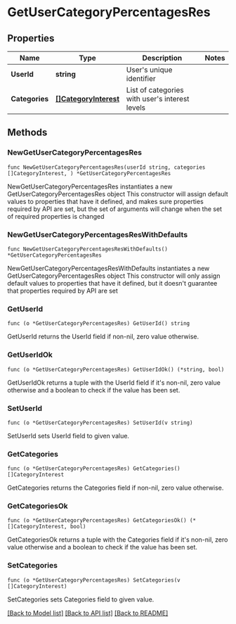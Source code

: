 # GetUserCategoryPercentagesRes

## Properties

Name | Type | Description | Notes
------------ | ------------- | ------------- | -------------
**UserId** | **string** | User&#39;s unique identifier | 
**Categories** | [**[]CategoryInterest**](CategoryInterest.md) | List of categories with user&#39;s interest levels | 

## Methods

### NewGetUserCategoryPercentagesRes

`func NewGetUserCategoryPercentagesRes(userId string, categories []CategoryInterest, ) *GetUserCategoryPercentagesRes`

NewGetUserCategoryPercentagesRes instantiates a new GetUserCategoryPercentagesRes object
This constructor will assign default values to properties that have it defined,
and makes sure properties required by API are set, but the set of arguments
will change when the set of required properties is changed

### NewGetUserCategoryPercentagesResWithDefaults

`func NewGetUserCategoryPercentagesResWithDefaults() *GetUserCategoryPercentagesRes`

NewGetUserCategoryPercentagesResWithDefaults instantiates a new GetUserCategoryPercentagesRes object
This constructor will only assign default values to properties that have it defined,
but it doesn't guarantee that properties required by API are set

### GetUserId

`func (o *GetUserCategoryPercentagesRes) GetUserId() string`

GetUserId returns the UserId field if non-nil, zero value otherwise.

### GetUserIdOk

`func (o *GetUserCategoryPercentagesRes) GetUserIdOk() (*string, bool)`

GetUserIdOk returns a tuple with the UserId field if it's non-nil, zero value otherwise
and a boolean to check if the value has been set.

### SetUserId

`func (o *GetUserCategoryPercentagesRes) SetUserId(v string)`

SetUserId sets UserId field to given value.


### GetCategories

`func (o *GetUserCategoryPercentagesRes) GetCategories() []CategoryInterest`

GetCategories returns the Categories field if non-nil, zero value otherwise.

### GetCategoriesOk

`func (o *GetUserCategoryPercentagesRes) GetCategoriesOk() (*[]CategoryInterest, bool)`

GetCategoriesOk returns a tuple with the Categories field if it's non-nil, zero value otherwise
and a boolean to check if the value has been set.

### SetCategories

`func (o *GetUserCategoryPercentagesRes) SetCategories(v []CategoryInterest)`

SetCategories sets Categories field to given value.



[[Back to Model list]](../README.md#documentation-for-models) [[Back to API list]](../README.md#documentation-for-api-endpoints) [[Back to README]](../README.md)


